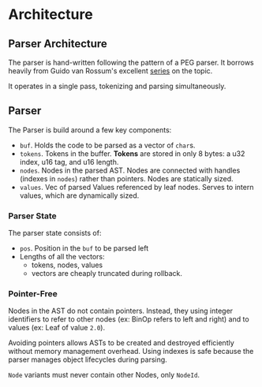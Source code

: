 # Architecture

## Parser Architecture

The parser is hand-written following the pattern of a PEG parser. It borrows heavily from Guido van Rossum's excellent [series](https://medium.com/@gvanrossum_83706/peg-parsing-series-de5d41b2ed60) on the topic.

It operates in a single pass, tokenizing and parsing simultaneously.

## Parser

The Parser is build around a few key components:

- `buf`. Holds the code to be parsed as a vector of `char`s.
- `tokens`. Tokens in the buffer. **Tokens** are stored in only 8 bytes: a u32 index, u16 tag, and u16 length.
- `nodes`. Nodes in the parsed AST. Nodes are connected with handles (indexes in `nodes`) rather than pointers. Nodes are statically sized.
- `values`. Vec of parsed Values referenced by leaf nodes. Serves to intern values, which are dynamically sized.


### Parser State

The parser state consists of:

- `pos`. Position in the `buf` to be parsed left
- Lengths of all the vectors: 
  - tokens, nodes, values
  - vectors are cheaply truncated during rollback.

### Pointer-Free

Nodes in the AST do not contain pointers. Instead, they  using integer identifiers to refer to other nodes (ex: BinOp refers to left and right) and to values (ex: Leaf of value `2.0`).

Avoiding pointers allows ASTs to be created and destroyed efficiently without memory management overhead. Using indexes is safe because the parser manages object lifecycles during parsing. 

`Node` variants must never contain other Nodes, only `NodeId`.
